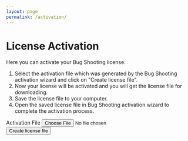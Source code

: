 ```yaml
---
layout: page
permalink: /activation/
---
```


<div id="requestform">

  <h1>License Activation</h1>
  <p>Here you can activate your Bug Shooting license.</p>
  <ol>
    <li>Select the activation file which was generated by the Bug Shooting activation wizard and click on "Create license file".</li>
    <li>Now your license will be activated and you will get the license file for downloading.</li>
    <li>Save the license file to your computer.</li>
    <li>Open the saved license file in Bug Shooting activation wizard to complete the activation process.</li>
  </ol>
  <form id="submitform">
    <div class="row mb-3">
      <div class="form-group">
        <label for="activationfile" class="col-sm-2 col-form-label">Activation File</label>
        <input class="form-control" type="file" required name="activationfile" id="activationfile" >
      </div>
    </div>
    <div class="row mb-3">
      <div class="form-group">
        <button class="btn btn-lg btn-primary btn-block" type="submit">Create license file</button>
      </div>
    </div>
  </form>
  
</div>

<div id="resultfailed" style="display:none">
  <h1>XXXXXXXXXXXXXXXXXXXXXXXXXXXXXXXXXXXXXXXXXXXXXXXXXXXXXX</h1>
  XXXXXXXXXXXXXXXXXXXXXXXXXXXXXXXXXXXXXXXXXXXXXXXXXXXXXX
</div>

<script type="text/javascript">

  const form = document.getElementById('submitform');
  
  form.addEventListener('submit', (event) => {

    var request = new XMLHttpRequest();
  
    request.addEventListener('load', function( event ) {

      var blob = new Blob([this.response], {type: 'application/octet-stream'});
      let a = document.createElement("a");
      a.style = "display: none";
      document.body.appendChild(a);
      let url = window.URL.createObjectURL(blob);
      a.href = url;
      a.download = 'License.xml';
      a.click();
      window.URL.revokeObjectURL(url);
  
    } );
  
    request.addEventListener('error', function( event ) {
      document.getElementById("requestform").style.display = "none";
      document.getElementById("resultfailed").style.display = "block";
    } );
  
    request.open("POST", "https://services.bugshooting.com/rest/activatelicense", true);
  
    var data = new FormData();
    data.append('activationfile', document.getElementById("activationfile").files[0]);
  
    request.send(data);
        
  });
 
</script>
